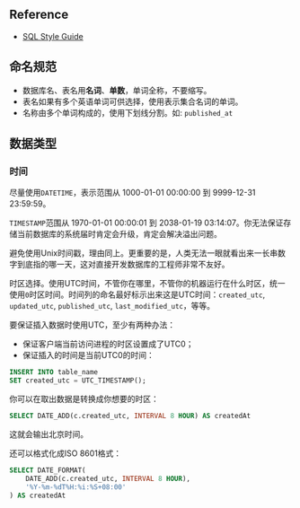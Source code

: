## Reference

* [SQL Style Guide](http://www.sqlstyle.guide/)

## 命名规范

* 数据库名、表名用**名词**、**单数**，单词全称，不要缩写。
* 表名如果有多个英语单词可供选择，使用表示集合名词的单词。
* 名称由多个单词构成的，使用下划线分割。如: `published_at`

## 数据类型

### 时间

尽量使用`DATETIME`，表示范围从 1000-01-01 00:00:00 到 9999-12-31 23:59:59。

`TIMESTAMP`范围从 1970-01-01 00:00:01 到 2038-01-19 03:14:07。你无法保证存储当前数据库的系统届时肯定会升级，肯定会解决溢出问题。

避免使用Unix时间戳，理由同上。更重要的是，人类无法一眼就看出来一长串数字到底指的哪一天，这对直接开发数据库的工程师非常不友好。

时区选择。使用UTC时间，不管你在哪里，不管你的机器运行在什么时区，统一使用`0`时区时间。时间列的命名最好标示出来这是UTC时间：`created_utc`, `updated_utc`, `published_utc`, `last_modified_utc`，等等。

要保证插入数据时使用UTC，至少有两种办法：
* 保证客户端当前访问进程的时区设置成了UTC0；
* 保证插入的时间是当前UTC0的时间：

```sql
INSERT INTO table_name
SET created_utc = UTC_TIMESTAMP();
```

你可以在取出数据是转换成你想要的时区：
```sql
SELECT DATE_ADD(c.created_utc, INTERVAL 8 HOUR) AS createdAt
```
这就会输出北京时间。

还可以格式化成ISO 8601格式：
```sql
SELECT DATE_FORMAT(
	DATE_ADD(c.created_utc, INTERVAL 8 HOUR),
	'%Y-%m-%dT%H:%i:%S+08:00'
) AS createdAt
```
